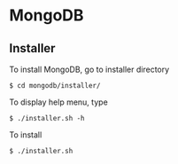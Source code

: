 MongoDB
========

Installer
---------
To install MongoDB, go to installer directory

`$ cd mongodb/installer/`

To display help menu, type

`$ ./installer.sh -h`

To install 

`$ ./installer.sh`

